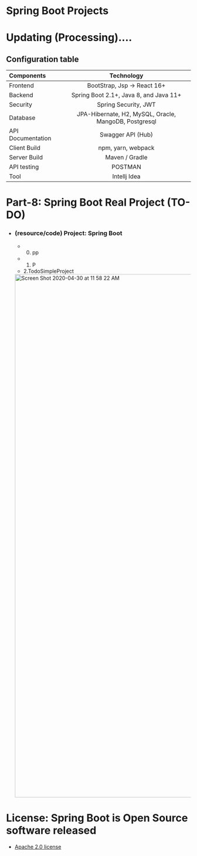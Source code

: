#                                           Spring Boot Projects
   
#  Updating (Processing)....
## Configuration table
  
   | Components  | Technology  | 
   | :---        |    :----:   |   
   | Frontend  | BootStrap, Jsp -> React 16+  | 
   | Backend   | Spring Boot 2.1+, Java 8, and Java 11+ |
   | Security |  Spring Security, JWT|
   | Database | JPA-Hibernate, H2, MySQL, Oracle, MangoDB, Postgresql|
   | API Documentation	| Swagger API (Hub)|
   | Client Build | npm, yarn, webpack|
   | Server Build| Maven / Gradle|
   | API testing| POSTMAN|
   | Tool | Intellj Idea|



# Part-8: Spring Boot Real Project (TO-DO)
  * ### (resource/code) Project: Spring Boot 
    
     * 0. pp
     * 1. P 
     * 2.TodoSimpleProject
     
     
     <img width="1428" alt="Screen Shot 2020-04-30 at 11 58 22 AM" src="https://user-images.githubusercontent.com/11626327/80667795-17ccf380-8adb-11ea-8471-8e0daae83c3a.png">
     
     
# License: Spring Boot is Open Source software released 
  * [ Apache 2.0 license ](http://www.apache.org/licenses/LICENSE-2.0.html)
  
#   
